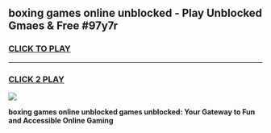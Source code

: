 
## boxing games online unblocked - Play Unblocked Gmaes & Free #97y7r
<h3>
<a href="https://premium.freeplayer.one?title=boxing_games_online_unblocked&ref=01M">CLICK TO PLAY</a></h3>
<hr>

<h3>
<a href="https://premium.freeplayer.one?title=boxing_games_online_unblocked&ref=01M">CLICK 2 PLAY</a>
  
</h3>

<a href="https://premium.freeplayer.one?title=boxing_games_online_unblocked&ref=01M"><img src="https://clearcache.store/games.png"></a>


**boxing games online unblocked games unblocked: Your Gateway to Fun and Accessible Online Gaming**
